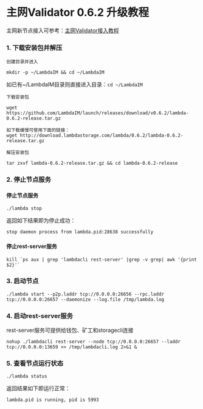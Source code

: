 # 主网Validator 0.6.2 升级教程

主网新节点接入可参考：[主网Validator接入教程](Mainnet-Validator-Guide.md)  

### 1. 下载安装包并解压
`创建目录并进入`
```
mkdir -p ~/LambdaIM && cd ~/LambdaIM  
```
如已有~/LambdaIM目录则直接进入目录：`cd ~/LambdaIM` 

`下载安装包`
```
wget https://github.com/LambdaIM/launch/releases/download/v0.6.2/lambda-0.6.2-release.tar.gz

如下载缓慢可使用下面的链接：
wget http://download.lambdastorage.com/lambda/0.6.2/lambda-0.6.2-release.tar.gz
```

`解压安装包`
```
tar zxvf lambda-0.6.2-release.tar.gz && cd lambda-0.6.2-release
```
### 2. 停止节点服务
#### 停止节点服务
``` 
./lambda stop
```
返回如下结果即为停止成功：
```
stop daemon process from lambda.pid:28638 successfully
```

#### 停止rest-server服务
```
kill `ps aux | grep 'lambdacli rest-server' |grep -v grep| awk '{print $2}'`
```

### 3. 启动节点  
```
./lambda start --p2p.laddr tcp://0.0.0.0:26656 --rpc.laddr tcp://0.0.0.0:26657 --daemonize --log.file /tmp/lambda.log
```

### 4. 启动rest-server服务
rest-server服务可提供给钱包、矿工和storagecli连接
```
nohup ./lambdacli rest-server --node tcp://0.0.0.0:26657 --laddr tcp://0.0.0.0:13659 >> /tmp/lambdacli.log 2>&1 &
```

### 5. 查看节点运行状态
```
./lambda status
```
返回结果如下即运行正常：
``` 
lambda.pid is running, pid is 5993
```



